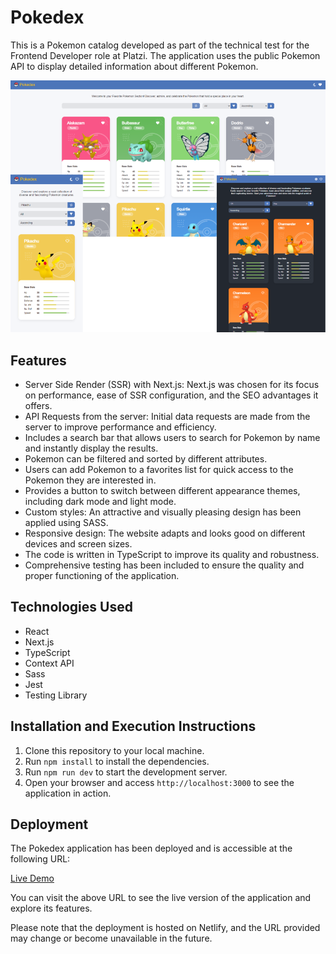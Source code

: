# Pokedex

This is a Pokemon catalog developed as part of the technical test for the Frontend Developer role at Platzi. The application uses the public Pokemon API to display detailed information about different Pokemon.

<div align="center">
  <img src="./public/images/pokedex.png" alt="Image" />
</div>

## Features

-  Server Side Render (SSR) with Next.js: Next.js was chosen for its focus on performance, ease of SSR configuration, and the SEO advantages it offers.
-  API Requests from the server: Initial data requests are made from the server to improve performance and efficiency.
-  Includes a search bar that allows users to search for Pokemon by name and instantly display the results.
-  Pokemon can be filtered and sorted by different attributes.
-  Users can add Pokemon to a favorites list for quick access to the Pokemon they are interested in.
-  Provides a button to switch between different appearance themes, including dark mode and light mode.
-  Custom styles: An attractive and visually pleasing design has been applied using SASS.
-  Responsive design: The website adapts and looks good on different devices and screen sizes.
-  The code is written in TypeScript to improve its quality and robustness.
-  Comprehensive testing has been included to ensure the quality and proper functioning of the application.

## Technologies Used

-  React
-  Next.js
-  TypeScript
-  Context API
-  Sass
-  Jest
-  Testing Library

## Installation and Execution Instructions

1. Clone this repository to your local machine.
2. Run `npm install` to install the dependencies.
3. Run `npm run dev` to start the development server.
4. Open your browser and access `http://localhost:3000` to see the application in action.

## Deployment

The Pokedex application has been deployed and is accessible at the following URL:

[Live Demo](https://main--rainbow-cucurucho-ab3d5a.netlify.app/)

You can visit the above URL to see the live version of the application and explore its features.

Please note that the deployment is hosted on Netlify, and the URL provided may change or become unavailable in the future.
